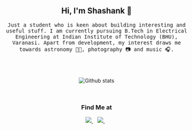 <h2 align="center"> Hi, I'm Shashank 🌛</h2>

<p align="center"> 
   <samp> 
      Just a student who is keen about building interesting and useful stuff. I am currently pursuing B.Tech in Electrical Engineering at Indian Institute of           Technology (BHU), Varanasi. Apart from development, my interest draws me towards astronomy 👨‍🚀, photography 📷 and music 🎧.
   </samp>
</p> 

<br>

<!-- <h3 align="center"> I ❤️ using :</h3>
<p align="center">
   <img src="https://cdn.svgporn.com/logos/nodejs.svg" title="NodeJS" width="60"/>
   <img src="https://cdn.svgporn.com/logos/react.svg" title="React" width="60"/>
   <img src="https://img.icons8.com/color/60/000000/jquery.png" title="jQuery" width="60" />
   <img src="https://cdn.svgporn.com/logos/javascript.svg" title="JavaScript" width="60" />
   <img src="https://cdn.svgporn.com/logos/html-5.svg" title="HTML" width="60" />
   <img src="https://cdn.svgporn.com/logos/css-3.svg" title="CSS" width="60" />
   <img src="https://cdn.svgporn.com/logos/c-plusplus.svg" title="C++" width="60" />
   <img src="https://cdn.svgporn.com/logos/c.svg" title="C" width="60" />
   <img src="https://cdn.svgporn.com/logos/python.svg" title="Python" width="60" />
   <img src="https://www.vectorlogo.zone/logos/expressjs/expressjs-icon.svg" width="50" title="ExpressJS" width="60" />
   <img src="https://img.icons8.com/color/60/000000/bootstrap.png" title="Bootstrap" width="60" />
   <img src="https://img.icons8.com/color/60/000000/mongodb.png" title="MongoDB" width="60" />
</p> -->

<br> 

<!-- <h2 align="center">Some of my repos</h2>

### Hobby Projects
- [Rebot](https://github.com/pathakshashank17/Rebot) (WhatsApp Bot)
- [p5](https://github.com/pathakshashank17/p5)
- Chrome Extensions
  - [Lookout](https://github.com/pathakshashank17/Lookout)
  - [Bordify](https://github.com/pathakshashank17/Bordify)
- Miscellaneous
  - [Conways-Game-of-Life](https://github.com/pathakshashank17/Conways-Game-of-Life-JS)
  - [Slit-Scanning](https://github.com/pathakshashank17/Slit-Scanning)
  - [google-err](https://github.com/pathakshashank17/google-err) (npm package)

### Practice
- [Todo](https://github.com/pathakshashank17/Todo-List)
- [NEvernote](https://github.com/pathakshashank17/NEvernote)
- [Blogg](https://github.com/pathakshashank17/Blogg)
- [Work-In-Progress](https://github.com/pathakshashank17/Work-In-Progress) -->

<p align='center'>
  <img align="center" src="https://github-readme-stats.vercel.app/api?username=pathakshashank17&&show_icons=true&title_color=fff&icon_color=79ff97&text_color=efefef&bg_color=24292e" alt="Github stats" title="Github Stats">
</p>
<br>
<h3 align="center"> Find Me at </h3>
<p align="center">
<!--     <a href="https://www.github.com/pathakshashank17/" target="_blank">
        <img src="https://img.shields.io/badge/github-black.svg?&style=for-the-badge&logo=github&logoColor=white" />
    </a>&nbsp;&nbsp; -->
    <a href="https://www.linkedin.com/in/pathakshashank17" target="_blank">
        <img src="https://img.shields.io/badge/linkedin-%230077B5.svg?&style=for-the-badge&logo=linkedin&logoColor=white" />
    </a>&nbsp;&nbsp;
    <a href="mailto:shashank.pathak.cd.eee19@itbhu.ac.in?subject=Via%20Github:">
        <img src="https://img.shields.io/badge/gmail-%23D14836.svg?&style=for-the-badge&logo=gmail&logoColor=white" />
    </a>&nbsp;&nbsp;
<!--     <a href="https://www.instagram.com/pathakshashank17/" target="_blank">
        <img src="https://img.shields.io/badge/Instagram-%23E4405F.svg?&style=for-the-badge&logo=instagram&logoColor=white" alt="Instagram">
    </a>&nbsp;&nbsp; -->
</p>
